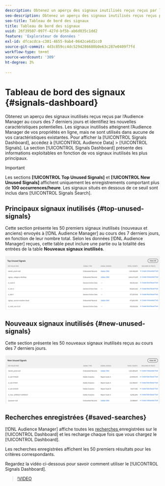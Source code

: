 ```yaml
---
description: Obtenez un aperçu des signaux inutilisés reçus reçus par l’Audience Manager au cours des 7 derniers jours et identifiez les nouvelles caractéristiques potentielles. Les signaux inutilisés atteignent l’Audience Manager de vos propriétés en ligne, mais ne sont utilisés dans aucune de vos caractéristiques existantes. Pour afficher le tableau de bord des signaux, accédez à Données d’audience > Signaux. Le tableau de bord des signaux présente des informations exploitables en fonction de vos signaux inutilisés les plus principaux.
seo-description: Obtenez un aperçu des signaux inutilisés reçus reçus par l’Audience Manager au cours des 7 derniers jours et identifiez les nouvelles caractéristiques potentielles. Les signaux inutilisés atteignent l’Audience Manager de vos propriétés en ligne, mais ne sont utilisés dans aucune de vos caractéristiques existantes. Pour afficher le tableau de bord des signaux, accédez à Données d’audience > Signaux. Le tableau de bord des signaux présente des informations exploitables en fonction de vos signaux inutilisés les plus principaux.
seo-title: Tableau de bord des signaux
title: Tableau de bord des signaux
uuid: 26f39507-097f-427d-bf5b-ab6d035c1dd2
feature: 'Explorateur de données '
exl-id: dfcacdca-c301-4655-9ab4-0642ce6d1cc0
source-git-commit: 4d3c859cc4dc5294286680b0e63c287e0409f7fd
workflow-type: tm+mt
source-wordcount: '309'
ht-degree: 3%

---
```


# Tableau de bord des signaux {#signals-dashboard}

Obtenez un aperçu des signaux inutilisés reçus reçus par l’Audience Manager au cours des 7 derniers jours et identifiez les nouvelles caractéristiques potentielles. Les signaux inutilisés atteignent l’Audience Manager de vos propriétés en ligne, mais ne sont utilisés dans aucune de vos caractéristiques existantes. Pour afficher la [!UICONTROL Signals Dashboard], accédez à [!UICONTROL Audience Data] > [!UICONTROL Signals]. La section [!UICONTROL Signals Dashboard] présente des informations exploitables en fonction de vos signaux inutilisés les plus principaux.

>[!IMPORTANT]
>
>Les sections **[!UICONTROL Top Unused Signals]** et **[!UICONTROL New Unused Signals]** affichent uniquement les enregistrements comportant plus de **100 occurrences/heure**. Les signaux situés en dessous de ce seuil sont inclus dans [!UICONTROL Signals Search].

## Principaux signaux inutilisés {#top-unused-signals}

Cette section présente les 50 premiers signaux inutilisés (nouveaux et anciens) envoyés à [!DNL Audience Manager] au cours des 7 derniers jours, en fonction de leur nombre total. Selon les données [!DNL Audience Manager] reçues, cette table peut inclure une partie ou la totalité des entrées de la table **Nouveaux signaux inutilisés**.

![](assets/signals-top-unused.png)

## Nouveaux signaux inutilisés {#new-unused-signals}

Cette section présente les 50 nouveaux signaux inutilisés reçus au cours des 7 derniers jours.

![](assets/signals-new-unused.png)

## Recherches enregistrées {#saved-searches}

[!DNL Audience Manager] affiche toutes les  [recherches ](../../features/data-explorer/data-explorer-signals-search/data-explorer-save-search.md) enregistrées sur le  [!UICONTROL Dashboard] et les recharge chaque fois que vous chargez le  [!UICONTROL Dashboard].

Les recherches enregistrées affichent les 50 premiers résultats pour les critères correspondants.

Regardez la vidéo ci-dessous pour savoir comment utiliser le [!UICONTROL Signals Dashboard].
>[!VIDEO](https://video.tv.adobe.com/v/25151/)

